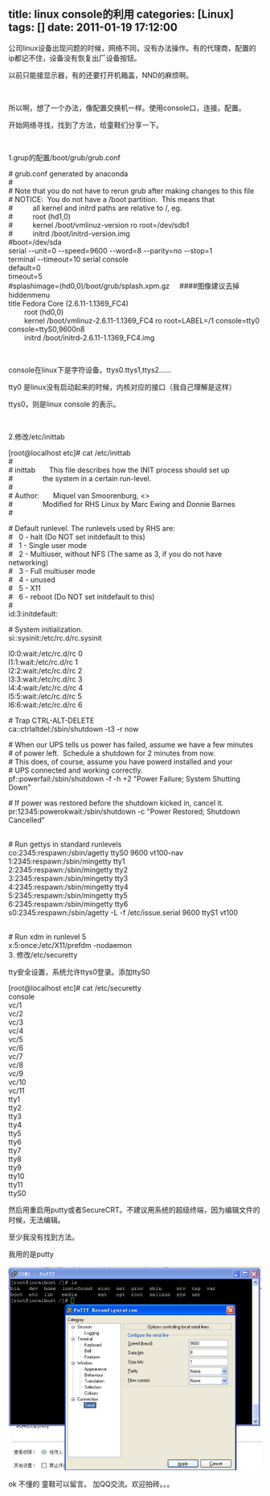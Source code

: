 title: linux console的利用
categories: [Linux]
tags: []
date: 2011-01-19 17:12:00
---
<p>公司linux设备出现问题的时候，网络不同，没有办法操作。有的代理商，配置的ip都记不住，设备没有恢复出厂设备按钮。</p><p>以前只能接显示器，有的还要打开机箱盖，NND的麻烦啊。</p><p>&nbsp;</p><p>所以啊，想了一个办法，像配置交换机一样。使用console口，连接。配置。</p><p>开始网络寻找，找到了方法，给童鞋们分享一下。</p><p>&nbsp;</p><p>1.grup的配置/boot/grub/grub.conf</p><p># grub.conf generated by anaconda<br />#<br /># Note that you do not have to rerun grub after making changes to this file<br /># NOTICE:&nbsp; You do not have a /boot partition.&nbsp; This means that<br />#&nbsp;&nbsp;&nbsp;&nbsp;&nbsp;&nbsp;&nbsp;&nbsp;&nbsp; all kernel and initrd paths are relative to /, eg.<br />#&nbsp;&nbsp;&nbsp;&nbsp;&nbsp;&nbsp;&nbsp;&nbsp;&nbsp; root (hd1,0)<br />#&nbsp;&nbsp;&nbsp;&nbsp;&nbsp;&nbsp;&nbsp;&nbsp;&nbsp; kernel /boot/vmlinuz-version ro root=/dev/sdb1<br />#&nbsp;&nbsp;&nbsp;&nbsp;&nbsp;&nbsp;&nbsp;&nbsp;&nbsp; initrd /boot/initrd-version.img<br />#boot=/dev/sda<br />serial --unit=0 --speed=9600 --word=8 --parity=no --stop=1&nbsp;<br />terminal --timeout=10 serial console<br />default=0<br />timeout=5<br />#splashimage=(hd0,0)/boot/grub/splash.xpm.gz&nbsp;&nbsp;&nbsp;&nbsp; ####图像建议去掉<br />hiddenmenu<br />title Fedora Core (2.6.11-1.1369_FC4)<br />&nbsp;&nbsp;&nbsp;&nbsp;&nbsp;&nbsp;&nbsp; root (hd0,0)<br />&nbsp;&nbsp;&nbsp;&nbsp;&nbsp;&nbsp;&nbsp; kernel /boot/vmlinuz-2.6.11-1.1369_FC4 ro root=LABEL=/1 console=tty0 console=ttyS0,9600n8<br />&nbsp;&nbsp;&nbsp;&nbsp;&nbsp;&nbsp;&nbsp; initrd /boot/initrd-2.6.11-1.1369_FC4.img</p><p>&nbsp;</p><p>console在linux下是字符设备。ttys0.ttys1,ttys2......&nbsp; </p><p>tty0 是linux没有启动起来的时候，内核对应的接口（我自己理解是这样）</p><p>ttys0，则是linux console 的表示。</p><p>&nbsp;</p><p>2.修改/etc/inittab</p><p>[root@localhost etc]# cat /etc/inittab<br />#<br /># inittab&nbsp;&nbsp;&nbsp;&nbsp;&nbsp;&nbsp; This file describes how the INIT process should set up<br />#&nbsp;&nbsp;&nbsp;&nbsp;&nbsp;&nbsp;&nbsp;&nbsp;&nbsp;&nbsp;&nbsp;&nbsp;&nbsp;&nbsp; the system in a certain run-level.<br />#<br /># Author:&nbsp;&nbsp;&nbsp;&nbsp;&nbsp;&nbsp; Miquel van Smoorenburg, &lt;&gt;<br />#&nbsp;&nbsp;&nbsp;&nbsp;&nbsp;&nbsp;&nbsp;&nbsp;&nbsp;&nbsp;&nbsp;&nbsp;&nbsp;&nbsp; Modified for RHS Linux by Marc Ewing and Donnie Barnes<br />#</p><p># Default runlevel. The runlevels used by RHS are:<br />#&nbsp;&nbsp; 0 - halt (Do NOT set initdefault to this)<br />#&nbsp;&nbsp; 1 - Single user mode<br />#&nbsp;&nbsp; 2 - Multiuser, without NFS (The same as 3, if you do not have networking)<br />#&nbsp;&nbsp; 3 - Full multiuser mode<br />#&nbsp;&nbsp; 4 - unused<br />#&nbsp;&nbsp; 5 - X11<br />#&nbsp;&nbsp; 6 - reboot (Do NOT set initdefault to this)<br />#<br />id:3:initdefault:</p><p># System initialization.<br />si::sysinit:/etc/rc.d/rc.sysinit</p><p>l0:0:wait:/etc/rc.d/rc 0<br />l1:1:wait:/etc/rc.d/rc 1<br />l2:2:wait:/etc/rc.d/rc 2<br />l3:3:wait:/etc/rc.d/rc 3<br />l4:4:wait:/etc/rc.d/rc 4<br />l5:5:wait:/etc/rc.d/rc 5<br />l6:6:wait:/etc/rc.d/rc 6</p><p># Trap CTRL-ALT-DELETE<br />ca::ctrlaltdel:/sbin/shutdown -t3 -r now</p><p># When our UPS tells us power has failed, assume we have a few minutes<br /># of power left.&nbsp; Schedule a shutdown for 2 minutes from now.<br /># This does, of course, assume you have powerd installed and your<br /># UPS connected and working correctly.<br />pf::powerfail:/sbin/shutdown -f -h +2 &quot;Power Failure; System Shutting Down&quot;</p><p># If power was restored before the shutdown kicked in, cancel it.<br />pr:12345:powerokwait:/sbin/shutdown -c &quot;Power Restored; Shutdown Cancelled&quot;</p><p><br /># Run gettys in standard runlevels<br />co:2345:respawn:/sbin/agetty ttyS0 9600 vt100-nav<br />1:2345:respawn:/sbin/mingetty tty1<br />2:2345:respawn:/sbin/mingetty tty2<br />3:2345:respawn:/sbin/mingetty tty3<br />4:2345:respawn:/sbin/mingetty tty4<br />5:2345:respawn:/sbin/mingetty tty5<br />6:2345:respawn:/sbin/mingetty tty6<br />s0:2345:respawn:/sbin/agetty -L -f /etc/issue.serial 9600 ttyS1 vt100</p><p><br /># Run xdm in runlevel 5<br />x:5:once:/etc/X11/prefdm -nodaemon<br />3. 修改/etc/securetty</p><p>tty安全设置，系统允许ttys0登录。添加ttyS0</p><p>[root@localhost etc]# cat /etc/securetty<br />console<br />vc/1<br />vc/2<br />vc/3<br />vc/4<br />vc/5<br />vc/6<br />vc/7<br />vc/8<br />vc/9<br />vc/10<br />vc/11<br />tty1<br />tty2<br />tty3<br />tty4<br />tty5<br />tty6<br />tty7<br />tty8<br />tty9<br />tty10<br />tty11<br />ttyS0<br /></p><p>然后用重启用putty或者SecureCRT。不建议用系统的超级终端，因为编辑文件的时候，无法编辑。</p><p>至少我没有找到方法。</p><p>我用的是putty</p><p><img src="/images/pic/3e38309389d3fcdda877a43a.jpg" small="0" /></p><p>ok 不懂的 童鞋可以留言。 加QQ交流。欢迎拍砖。。。<br /></p><p>&nbsp;</p><p>&nbsp;</p><p>&nbsp;</p>